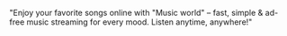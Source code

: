 "Enjoy your favorite songs online with "Music world" – fast, simple & ad-free music streaming for every mood. Listen anytime, anywhere!"
